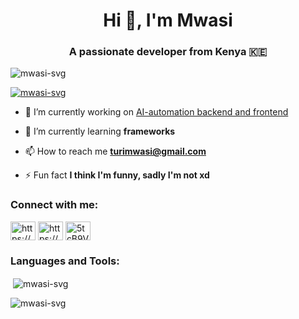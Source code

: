 <h1 align="center">Hi 👋, I'm Mwasi</h1>
<h3 align="center">A passionate developer from Kenya 🇰🇪</h3>

<p align="left"> <img src="https://komarev.com/ghpvc/?username=mwasi-svg&label=Profile%20views&color=0e75b6&style=flat" alt="mwasi-svg" /> </p>

<p align="left"> <a href="https://github.com/ryo-ma/github-profile-trophy"><img src="https://github-profile-trophy.vercel.app/?username=mwasi-svg" alt="mwasi-svg" /></a> </p>

- 🔭 I’m currently working on [AI-automation backend and frontend](https://github.com/Mwasi-svg/aiteam)

- 🌱 I’m currently learning **frameworks**

- 📫 How to reach me **turimwasi@gmail.com**

- ⚡ Fun fact **I think I'm funny, sadly I'm not xd**

<h3 align="left">Connect with me:</h3>
<p align="left">
<a href="https://linkedin.com/in/https://www.linkedin.com/in/muturi-19aa4a35b/" target="blank"><img align="center" src="https://raw.githubusercontent.com/rahuldkjain/github-profile-readme-generator/master/src/images/icons/Social/linked-in-alt.svg" alt="https://www.linkedin.com/in/muturi-19aa4a35b/" height="30" width="40" /></a>
<a href="https://instagram.com/https://www.instagram.com/_mwasiii/" target="blank"><img align="center" src="https://raw.githubusercontent.com/rahuldkjain/github-profile-readme-generator/master/src/images/icons/Social/instagram.svg" alt="https://www.instagram.com/_mwasiii/" height="30" width="40" /></a>
<a href="https://discord.gg/5tcB9Vvq33" target="blank"><img align="center" src="https://raw.githubusercontent.com/rahuldkjain/github-profile-readme-generator/master/src/images/icons/Social/discord.svg" alt="5tcB9Vvq33" height="30" width="40" /></a>
</p>

<h3 align="left">Languages and Tools:</h3>


<p>&nbsp;<img align="center" src="https://github-readme-stats.vercel.app/api?username=mwasi-svg&show_icons=true&locale=en" alt="mwasi-svg" /></p>

<p><img align="center" src="https://github-readme-streak-stats.herokuapp.com/?user=mwasi-svg&" alt="mwasi-svg" /></p>
